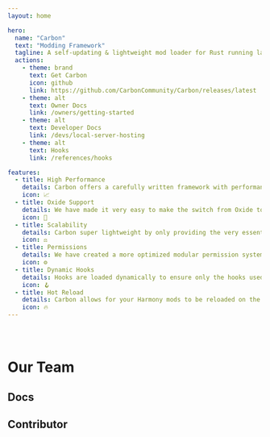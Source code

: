 ```yaml
---
layout: home

hero:
  name: "Carbon"
  text: "Modding Framework"
  tagline: A self-updating & lightweight mod loader for Rust running latest C# and Harmony for the best performance, fully compatible with Oxide.
  actions:
    - theme: brand
      text: Get Carbon
      icon: github
      link: https://github.com/CarbonCommunity/Carbon/releases/latest
    - theme: alt
      text: Owner Docs
      link: /owners/getting-started
    - theme: alt
      text: Developer Docs
      link: /devs/local-server-hosting
    - theme: alt
      text: Hooks
      link: /references/hooks

features:
  - title: High Performance
    details: Carbon offers a carefully written framework with performance as the number one factor to provide an even better experience for your players.
    icon: 📈
  - title: Oxide Support
    details: We have made it very easy to make the switch from Oxide to Carbon by keeping the folder/plugin structure the same. <a class="textLink" href="/owners/oxide-porting">Learn more</a>
    icon: 🎯
  - title: Scalability
    details: Carbon super lightweight by only providing the very essential hooks needed, keeping things vanilla when there are no changes made by plugins.
    icon: ⚖️
  - title: Permissions
    details: We have created a more optimized modular permission system that allows for users to create thier own serializers. <a class="textLink" href="/devs/features/permissions">Learn more</a>
    icon: ⚙️
  - title: Dynamic Hooks
    details: Hooks are loaded dynamically to ensure only the hooks used by plugins are loaded. This eliminates a ton of redundant calls and will improve the performance of your server. <a class="textLink" href="/references/hooks">Learn more</a>
    icon: 🪝
  - title: Hot Reload
    details: Carbon allows for your Harmony mods to be reloaded on the fly when changes are made.
    icon: 🔥
---
```


<script setup>
import { VPTeamMembers } from 'vitepress/theme'

const mainMembers = [
  {
    avatar: '/team/Raul.webp',
    name: 'Raul',
    title: 'Creator',
    links: [
      { icon: 'github', link: 'https://github.com/raulssorban' },
      { icon: 'twitter', link: 'https://twitter.com/raulssorban' },
      { icon: 'cf', link: 'https://codefling.com/raul' }
    ]
  },
  {
    avatar: '/team/Death.webp',
    name: 'Death',
    title: 'Co-Producer',
    links: [
      { icon: 'github', link: 'https://github.com/Deathicated' },
      { icon: 'cf', link: 'https://codefling.com/death' }
    ]
  },
  {
    avatar: '/team/MalS.webp',
    name: 'MalS',
    title: 'Moderator',
    links: [
      { icon: 'cf', link: 'https://codefling.com/mals' }
    ]
  },
  {
    avatar: '/team/Steenamaroo.webp',
    name: 'Steenamaroo',
    title: 'Emotional Support',
    links: [
      { icon: 'github', link: 'https://github.com/steenamaroo' },
      { icon: 'cf', link: 'https://codefling.com/steenamaroo' }
    ]
  }
]

const docsMembers = [
  {
    avatar: '/team/Bubbafett.webp',
    name: 'Bubbafett',
    title: 'Documentation',
    links: [
      { icon: 'github', link: 'https://github.com/bubbafett5611' },
      { icon: 'cf', link: 'https://codefling.com/bubbafett' }
    ]
  },
  {
    avatar: '/team/Goo.webp',
    name: 'Goo',
    title: 'Documentation',
    links: [
      { icon: 'github', link: 'https://github.com/purnellbp' },
      { icon: 'cf', link: 'https://codefling.com/goo_' }
    ]
  }
]

const contributorMembers = [
  {
    avatar: '/team/Patrette.webp',
    name: 'Patrette',
    title: 'Contributor',
    links: [
      { icon: 'cf', link: 'https://codefling.com/patrette' }
    ]
  },
  {
    avatar: '/team/ThePitereq.webp',
    name: 'ThePitereq',
    title: 'Contributor',
    links: [
      { icon: 'github', link: 'https://github.com/ThePitereq' },
      { icon: 'cf', link: 'https://codefling.com/thepitereq' }
    ]
  },
  {
    avatar: '/team/DezLife.webp',
    name: 'DezLife',
    title: 'Contributor',
    links: [
      { icon: 'github', link: 'https://github.com/DezLife' },
      { icon: 'cf', link: 'https://codefling.com/dezlife' }
    ]
  },
  {
    avatar: '/team/Kulltero.webp',
    name: 'Kulltero',
    title: 'Contributor',
    links: [
      { icon: 'github', link: 'https://github.com/Kulltero' },
      { icon: 'cf', link: 'https://codefling.com/Kulltero' }
    ]
  },
  {
    avatar: '/team/JakeRich.webp',
    name: 'JakeRich',
    title: 'Contributor',
    links: [
      { icon: 'github', link: 'https://github.com/Jake-Rich' }
    ]
  },
  {
    avatar: '/team/Grimston.webp',
    name: 'Grimston',
    title: 'Contributor',
    links: [
      { icon: 'github', link: 'https://github.com/Grimston' },
      { icon: 'cf', link: 'https://codefling.com/grimston' }
    ]
  },
  {
    avatar: '/team/BillyJoe.webp',
    name: 'BillyJoe',
    title: 'Contributor',
    links: [
      { icon: 'github', link: 'https://github.com/TravisDevLife' },
      { icon: 'cf', link: 'https://codefling.com/Billy-Joe' }
    ]
  },
  {
    avatar: '/team/Farkas.webp',
    name: 'Farkas',
    title: 'Contributor',
    links: [
      { icon: 'github', link: 'https://github.com/farkas1121' },
      { icon: 'cf', link: 'https://codefling.com/farkas' }
    ]
  },
  {
    avatar: '/team/Kopter.webp',
    name: 'Kopter',
    title: 'Contributor',
    links: [
      { icon: 'github', link: 'https://github.com/kop7er' },
      { icon: 'cf', link: 'https://codefling.com/kopter' }
    ]
  },
  {
    avatar: '/team/Hizen.webp',
    name: 'Hizen',
    title: 'Contributor',
    links: [
      { icon: 'github', link: 'https://github.com/hizenxyz' },
      { icon: 'cf', link: 'https://codefling.com/hizenxyz' }
    ]
  },
  {
    avatar: '/team/Whispers88.webp',
    name: 'Whispers88',
    title: 'Contributor',
    links: [
      { icon: 'github', link: 'https://github.com/Whispers88' },
      { icon: 'cf', link: 'https://codefling.com/Whispers88' }
    ]
  },
  {
    avatar: '/team/Raichu.webp',
    name: 'Raichu',
    title: 'Bug Finder',
    links: [
      { icon: 'cf', link: 'https://codefling.com/Raichu' }
    ]
  }
]

</script>

<h1 style="padding-top: 40px;">Our Team</h1>

<VPTeamMembers size="small" :members=mainMembers />

<h2>Docs</h2>
<VPTeamMembers size="small" :members=docsMembers />

<h2>Contributor</h2>
<VPTeamMembers size="small" :members=contributorMembers />
